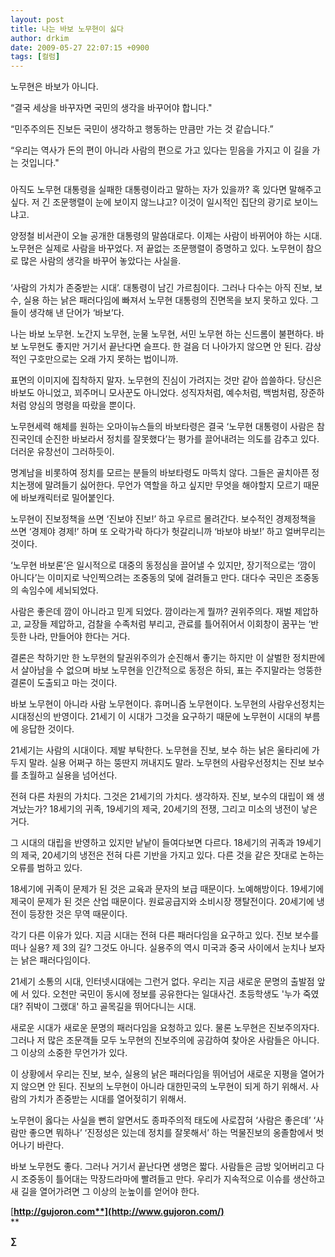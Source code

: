 ```yaml
---
layout: post
title: 나는 바보 노무현이 싫다
author: drkim
date: 2009-05-27 22:07:15 +0900
tags: [컬럼]
---
```

노무현은 바보가 아니다.  
  
  


“결국 세상을 바꾸자면 국민의 생각을 바꾸어야 합니다."

“민주주의든 진보든 국민이 생각하고 행동하는 만큼만 가는 것 같습니다.”

“우리는 역사가 돈의 편이 아니라 사람의 편으로 가고 있다는 믿음을 가지고 이 길을 가는 것입니다."

###

아직도 노무현 대통령을 실패한 대통령이라고 말하는 자가 있을까? 혹 있다면 말해주고 싶다. 저 긴 조문행렬이 눈에 보이지 않느냐고? 이것이 일시적인 집단의 광기로 보이느냐고.

양정철 비서관이 오늘 공개한 대통령의 말씀대로다. 이제는 사람이 바뀌어야 하는 시대. 노무현은 실제로 사람을 바꾸었다. 저 끝없는 조문행렬이 증명하고 있다. 노무현이 참으로 많은 사람의 생각을 바꾸어 놓았다는 사실을.

###

‘사람의 가치가 존중받는 시대’. 대통령이 남긴 가르침이다. 그러나 다수는 아직 진보, 보수, 실용 하는 낡은 패러다임에 빠져서 노무현 대통령의 진면목을 보지 못하고 있다. 그들이 생각해 낸 단어가 ‘바보’다.

나는 바보 노무현. 노간지 노무현, 눈물 노무현, 서민 노무현 하는 신드롬이 불편하다. 바보 노무현도 좋지만 거기서 끝난다면 슬프다. 한 걸음 더 나아가지 않으면 안 된다. 감상적인 구호만으로는 오래 가지 못하는 법이니까.

표면의 이미지에 집착하지 말자. 노무현의 진심이 가려지는 것만 같아 씁쓸하다. 당신은 바보도 아니었고, 꾀주머니 모사꾼도 아니었다. 성직자처럼, 예수처럼, 백범처럼, 장준하처럼 양심의 명령을 따랐을 뿐이다.

노무현세력 해체를 원하는 오마이뉴스들의 바보타령은 결국 ‘노무현 대통령이 사람은 참 진국인데 순진한 바보라서 정치를 잘못했다’는 평가를 끌어내려는 의도를 감추고 있다. 더러운 유창선이 그러하듯이.

명계남을 비롯하여 정치를 모르는 분들의 바보타령도 마뜩치 않다. 그들은 골치아픈 정치논쟁에 말려들기 싫어한다. 무언가 역할을 하고 싶지만 무엇을 해야할지 모르기 때문에 바보캐릭터로 밀어붙인다.

노무현이 진보정책을 쓰면 ‘진보야 진보!’ 하고 우르르 몰려간다. 보수적인 경제정책을 쓰면 ‘경제야 경제!’ 하며 또 오락가락 하다가 헛갈리니까 ‘바보야 바보!’ 하고 얼버무리는 것이다.

‘노무현 바보론’은 일시적으로 대중의 동정심을 끌어낼 수 있지만, 장기적으로는 ‘깜이 아니다’는 이미지로 낙인찍으려는 조중동의 덫에 걸려들고 만다. 대다수 국민은 조중동의 속임수에 세뇌되었다. 

사람은 좋은데 깜이 아니라고 믿게 되었다. 깜이라는게 뭘까? 권위주의다. 재벌 제압하고, 교장들 제압하고, 검찰을 수족처럼 부리고, 관료를 틀어쥐어서 이회창이 꿈꾸는 ‘반듯한 나라, 만들어야 한다는 거다. 

결론은 착하기만 한 노무현의 탈권위주의가 순진해서 좋기는 하지만 이 살벌한 정치판에서 살아남을 수 없으며 바보 노무현을 인간적으로 동정은 하되, 표는 주지말라는 엉뚱한 결론이 도출되고 마는 것이다.

바보 노무현이 아니라 사람 노무현이다. 휴머니즘 노무현이다. 노무현의 사람우선정치는 시대정신의 반영이다. 21세기 이 시대가 그것을 요구하기 때문에 노무현이 시대의 부름에 응답한 것이다. 

21세기는 사람의 시대이다. 제발 부탁한다. 노무현을 진보, 보수 하는 낡은 울타리에 가두지 말라. 실용 어쩌구 하는 뚱딴지 꺼내지도 말라. 노무현의 사람우선정치는 진보 보수를 초월하고 실용을 넘어선다.

전혀 다른 차원의 가치다. 그것은 21세기의 가치다. 생각하자. 진보, 보수의 대립이 왜 생겨났는가? 18세기의 귀족, 19세기의 제국, 20세기의 전쟁, 그리고 미소의 냉전이 낳은 거다. 

그 시대의 대립을 반영하고 있지만 낱낱이 들여다보면 다르다. 18세기의 귀족과 19세기의 제국, 20세기의 냉전은 전혀 다른 기반을 가지고 있다. 다른 것을 같은 잣대로 논하는 오류를 범하고 있다. 

18세기에 귀족이 문제가 된 것은 교육과 문자의 보급 때문이다. 노예해방이다. 19세기에 제국이 문제가 된 것은 산업 때문이다. 원료공급지와 소비시장 쟁탈전이다. 20세기에 냉전이 등장한 것은 무역 때문이다. 

각기 다른 이유가 있다. 지금 시대는 전혀 다른 패러다임을 요구하고 있다. 진보 보수를 떠나 실용? 제 3의 길? 그것도 아니다. 실용주의 역시 미국과 중국 사이에서 눈치나 보자는 낡은 패러다임이다. 

21세기 소통의 시대, 인터넷시대에는 그런거 없다. 우리는 지금 새로운 문명의 출발점 앞에 서 있다. 오천만 국민이 동시에 정보를 공유한다는 일대사건. 초등학생도 '누가 죽였대? 쥐박이 그랬대' 하고 골목길을 뛰어다니는 시대.  
  
새로운 시대가 새로운 문명의 패러다임을 요청하고 있다. 물론 노무현은 진보주의자다. 그러나 저 많은 조문객들 모두 노무현의 진보주의에 공감하여 찾아온 사람들은 아니다. 그 이상의 소중한 무언가가 있다.

이 상황에서 우리는 진보, 보수, 실용의 낡은 패러다임을 뛰어넘어 새로운 지평을 열어가지 않으면 안 된다. 진보의 노무현이 아니라 대한민국의 노무현이 되게 하기 위해서. 사람의 가치가 존중받는 시대를 열어젖히기 위해서.

노무현이 옳다는 사실을 뻔히 알면서도 종파주의적 태도에 사로잡혀 ‘사람은 좋은데’ ‘사람만 좋으면 뭐하나’ ‘진정성은 있는데 정치를 잘못해서’ 하는 먹물진보의 옹졸함에서 벗어나기 바란다. 

바보 노무현도 좋다. 그러나 거기서 끝난다면 생명은 짧다. 사람들은 금방 잊어버리고 다시 조중동이 틀어대는 막장드라마에 빨려들고 만다. 우리가 지속적으로 이슈를 생산하고 새 길을 열어가려면 그 이상의 눈높이를 얻어야 한다. 

[**http://gujoron.com**](http://www.gujoron.com/)**  
** 

**∑**